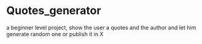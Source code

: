 # Quotes_generator
a  beginner level project, show the user a quotes and the author and let him generate random one or publish it in X

